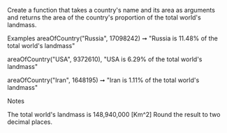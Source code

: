 Create a function that takes a country's name and its area as arguments and returns the area of the country's proportion of the total world's landmass.

Examples
areaOfCountry("Russia", 17098242) ➞ "Russia is 11.48% of the total world's landmass"

areaOfCountry("USA", 9372610), "USA is 6.29% of the total world's landmass"

areaOfCountry("Iran", 1648195) ➞ "Iran is 1.11% of the total world's landmass"

Notes

The total world's landmass is 148,940,000 [Km^2]
Round the result to two decimal places.